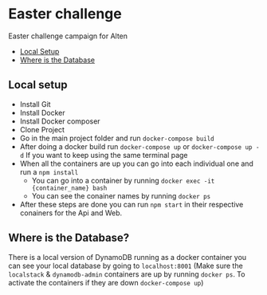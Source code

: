 # Easter challenge
Easter challenge campaign for Alten
* [Local Setup](#local-setup)
* [Where is the Database](#where-is-the-database)

## Local setup

* Install Git
* Install Docker
* Install Docker composer
* Clone Project
* Go in the main project folder and run `docker-compose build`
* After doing a docker build run `docker-compose up` or `docker-compose up -d` If you want to keep using the same terminal page
* When all the containers are up you can go into each individual one and run a `npm install`
     * You can go into a container by running `docker exec -it {container_name} bash`
     * You can see the conainer names by running `docker ps`
* After these steps are done you can run `npm start` in their respective conainers for the Api and Web.

## Where is the Database?
There is a local version of DynamoDB running as a docker container you can see your local database by going to `localhost:8001`
(Make sure the `localstack` & `dynamodb-admin` containers are up by running `docker ps`. To activate the containers if they are down `docker-compose up`)
